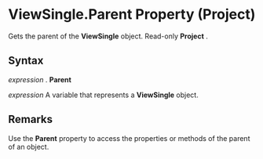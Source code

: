 
# ViewSingle.Parent Property (Project)

Gets the parent of the  **ViewSingle** object. Read-only **Project** .


## Syntax

 _expression_ . **Parent**

 _expression_ A variable that represents a **ViewSingle** object.


## Remarks

Use the  **Parent** property to access the properties or methods of the parent of an object.

